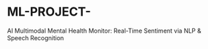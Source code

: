 # ML-PROJECT-
AI Multimodal Mental Health Monitor: Real-Time Sentiment via NLP &amp; Speech Recognition
